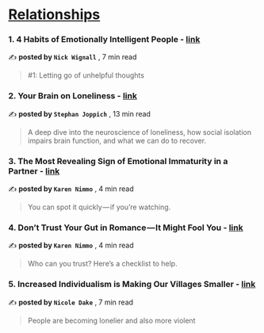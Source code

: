 
<h1><a href=https://medium.com/tag/relationships/recommended target="_blank" rel="noopener noreferrer">Relationships</a></h1>
<h3>1. 4 Habits of Emotionally Intelligent People - <a href=https://medium.com/@nickwignall/4-habits-of-emotionally-intelligent-people-310ddc4a96c2?source=tag_recommended_feed---------0-84----------relationships----------420e8564_8350_4090_896a_c7618b38c07e------- target="_blank" rel="noopener noreferrer">link</a></h3>

✍️ **posted by `Nick Wignall`** <date> , 7 min read</date>

<blockquote>#1: Letting go of unhelpful thoughts</blockquote>

<h3>2. Your Brain on Loneliness - <a href=https://medium.com/@stephanjoppich/what-loneliness-does-to-the-brain-6ed330f807d2?source=tag_recommended_feed---------1-107----------relationships----------420e8564_8350_4090_896a_c7618b38c07e------- target="_blank" rel="noopener noreferrer">link</a></h3>

✍️ **posted by `Stephan Joppich`** <date> , 13 min read</date>

<blockquote>A deep dive into the neuroscience of loneliness, how social isolation impairs brain function, and what we can do to recover.</blockquote>

<h3>3. The Most Revealing Sign of Emotional Immaturity in a Partner - <a href=https://medium.com/on-the-couch/the-most-revealing-sign-of-emotional-immaturity-in-a-partner-8db70142571a?source=tag_recommended_feed---------2-85----------relationships----------420e8564_8350_4090_896a_c7618b38c07e------- target="_blank" rel="noopener noreferrer">link</a></h3>

✍️ **posted by `Karen Nimmo`** <date> , 4 min read</date>

<blockquote>You can spot it quickly — if you’re watching.</blockquote>

<h3>4. Don’t Trust Your Gut in Romance — It Might Fool You - <a href=https://medium.com/on-the-couch/dont-trust-your-gut-in-romance-it-might-fool-you-c6f772c15cde?source=tag_recommended_feed---------3-84----------relationships----------420e8564_8350_4090_896a_c7618b38c07e------- target="_blank" rel="noopener noreferrer">link</a></h3>

✍️ **posted by `Karen Nimmo`** <date> , 4 min read</date>

<blockquote>Who can you trust? Here’s a checklist to help.</blockquote>

<h3>5. Increased Individualism is Making Our Villages Smaller - <a href=https://medium.com/illumination/increased-individualism-is-making-our-villages-smaller-c373cf641050?source=tag_recommended_feed---------4-107----------relationships----------420e8564_8350_4090_896a_c7618b38c07e------- target="_blank" rel="noopener noreferrer">link</a></h3>

✍️ **posted by `Nicole Dake`** <date> , 7 min read</date>

<blockquote>People are becoming lonelier and also more violent</blockquote>

